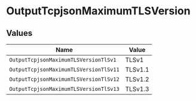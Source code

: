 # OutputTcpjsonMaximumTLSVersion


## Values

| Name                                   | Value                                  |
| -------------------------------------- | -------------------------------------- |
| `OutputTcpjsonMaximumTLSVersionTlSv1`  | TLSv1                                  |
| `OutputTcpjsonMaximumTLSVersionTlSv11` | TLSv1.1                                |
| `OutputTcpjsonMaximumTLSVersionTlSv12` | TLSv1.2                                |
| `OutputTcpjsonMaximumTLSVersionTlSv13` | TLSv1.3                                |